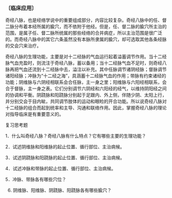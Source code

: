 ### 〔临床应用〕

奇经八脉，也是经络学说中的重要组成部分，内容比较复杂。奇经八脉中的任、督二脉分布着本经所属的腧穴，而不依附于他经。但是，任、督二脉的腧穴所主治的范围，是属子任、督二脉所统属的那些经络的合并病症，所以主治范围是很广泛的。而奇经八脉中的其它六条虽然没有本脉所隶属的腧穴，却可选取其他各条经脉的交会穴来治疗。

奇经八脉的生理功能，主要是对十二经脉的气血运行起着溢蓄调节作用。当十二经脉气血充盈时，则流注于奇经八脉，蓄以备用；当十二经脉气血不足时，则奇经八脉再把气血还流到十二经脉中去，溢注以补充。其中任脉调节诸阴经脉；督脉调节诸阳经脉；冲脉为“十二经之海”，具涵蓄十二经脉气血的作用；带脉有约束诸经的功能；阴维脉与六阴经相联系会合任脉，主一身之里；阳维脉与六阳经相联系，会合于督脉，主一身之表。它们分别调节六阴经和六阳经的经气，以维持阴阳经之间的协调和平衡。阴跷脉和阳跷脉分别起于足跟内、外上侧，伴随少阴、太阳上行，并分别交会于目内眦，共同调节肢体的运动和眼睑的开合功能。所以说奇经八脉对十二经脉的组合而起到统率和主导、沟通和联络作用。因此，掌握奇经八脉的理论对指导临床是有重要意义的。

复习思考题

1．什么叫奇经八脉？奇经八脉有什么特点？它有哪些主要的生理功能？

2．试述阴维脉和阳维脉的起止位置、循行部位、主治病候。

3．试述阴跷脉和阳跷脉的起止位置、循行部位、主治病候。

4．试述冲脉和带脉的起止位置、循行部位、主治病候。

5．冲脉、带脉各有哪些穴位？

6. 阴维脉、阳维脉、阴跷脉、阳跷脉各有哪些腧穴？ 
